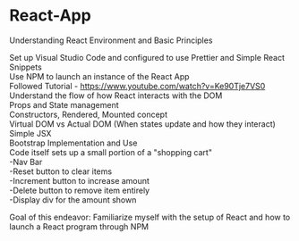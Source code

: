 # React-App
 Understanding React Environment and Basic Principles

Set up Visual Studio Code and configured to use Prettier and Simple React Snippets  
Use NPM to launch an instance of the React App  
Followed Tutorial - https://www.youtube.com/watch?v=Ke90Tje7VS0  
Understand the flow of how React interacts with the DOM  
Props and State management  
Constructors, Rendered, Mounted concept  
Virtual DOM vs Actual DOM (When states update and how they interact)  
Simple JSX  
Bootstrap Implementation and Use  
Code itself sets up a small portion of a "shopping cart"   
-Nav Bar  
-Reset button to clear items  
-Increment button to increase amount  
-Delete button to remove item entirely  
-Display div for the amount shown  

Goal of this endeavor: Familiarize myself with the setup of React and how to launch a React program through NPM
